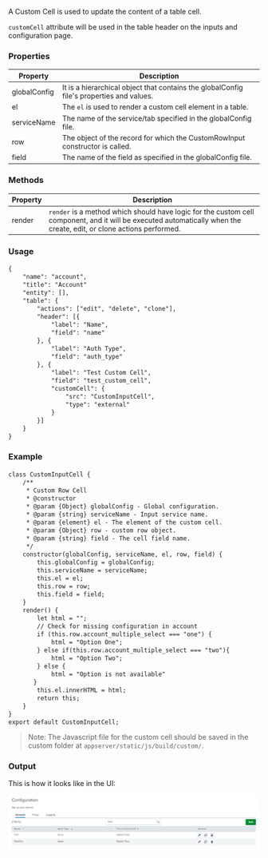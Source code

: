A Custom Cell is used to update the content of a table cell. 

`customCell` attribute will be used in the table header on the inputs and configuration page.

### Properties

| Property          | Description |
| ----------------- | ----------- |
| globalConfig       | It is a hierarchical object that contains the globalConfig file's properties and values. |
| el                | The `el` is used to render a custom cell element in a table. |
| serviceName       | The name of the service/tab specified in the globalConfig file. |
| row               | The object of the record for which the CustomRowInput constructor is called. |
| field              | The name of the field as specified in the globalConfig file. |

### Methods

| Property          | Description |
| ----------------- | ----------- |
| render            | `render` is a method which should have logic for the custom cell component, and it will be executed automatically when the create, edit, or clone actions performed. |

### Usage

```
{
    "name": "account",
    "title": "Account"
    "entity": [],
    "table": {
        "actions": ["edit", "delete", "clone"],
        "header": [{
            "label": "Name",
            "field": "name"
        }, {
            "label": "Auth Type",
            "field": "auth_type"
        }, {
            "label": "Test Custom Cell",
            "field": "test_custom_cell",
            "customCell": {
                "src": "CustomInputCell",
                "type": "external"
            }
        }]
    }
}
```

### Example

```
class CustomInputCell {
    /**
     * Custom Row Cell
     * @constructor
     * @param {Object} globalConfig - Global configuration.
     * @param {string} serviceName - Input service name.
     * @param {element} el - The element of the custom cell.
     * @param {Object} row - custom row object.
     * @param {string} field - The cell field name.
     */
    constructor(globalConfig, serviceName, el, row, field) {
        this.globalConfig = globalConfig;
        this.serviceName = serviceName;
        this.el = el;
        this.row = row;
        this.field = field;
    }
    render() {
        let html = "";
        // Check for missing configuration in account
        if (this.row.account_multiple_select === "one") {
            html = "Option One";
        } else if(this.row.account_multiple_select === "two"){
            html = "Option Two";
        } else {
            html = "Option is not available"
       }
        this.el.innerHTML = html;
        return this;
    }
}
export default CustomInputCell; 
```

> Note: The Javascript file for the custom cell should be saved in the custom folder at `appserver/static/js/build/custom/`.

### Output

This is how it looks like in the UI:

![image](../images/custom_ui_extensions/Custom_Cell_Output.png)
